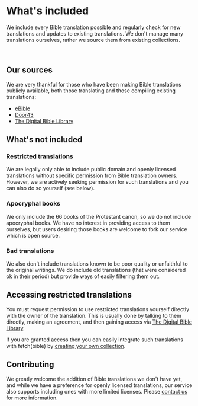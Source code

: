 
<script setup>
import VPButton from 'vitepress/client/theme-default/components/VPButton.vue'
</script>


# What's included
We include every Bible translation possible and regularly check for new translations and updates to existing translations. We don't manage many translations ourselves, rather we source them from existing collections.

<VPButton href='/content/languages/' text="Languages" theme='alt'></VPButton>
&nbsp;
<VPButton href='/content/bibles/' text="Bibles" theme='alt'></VPButton>

## Our sources
We are very thankful for those who have been making Bible translations publicly available, both those translating and those compiling existing translations:

 * [eBible](https://ebible.org/Scriptures/)
 * [Door43](https://door43.org/)
 * [The Digital Bible Library](https://thedigitalbiblelibrary.org/)

## What's not included

### Restricted translations
We are legally only able to include public domain and openly licensed translations without specific permission from Bible translation owners. However, we are actively seeking permission for such translations and you can also do so yourself (see below).

### Apocryphal books
We only include the 66 books of the Protestant canon, so we do not include apocryphal books. We have no interest in providing access to them ourselves, but users desiring those books are welcome to fork our service which is open source.
### Bad translations
We also don't include translations known to be poor quality or unfaithful to the original writings. We do include old translations (that were considered ok in their period) but provide ways of easily filtering them out.



## Accessing restricted translations
You must request permission to use restricted translations yourself directly with the owner of the translation. This is usually done by talking to them directly, making an agreement, and then gaining access via [The Digital Bible Library](https://thedigitalbiblelibrary.org/).

If you are granted access then you can easily integrate such translations with fetch(bible) by [creating your own collection](/access/collections/).


## Contributing
We greatly welcome the addition of Bible translations we don't have yet, and while we have a preference for openly licensed translations, our service also supports including ones with more limited licenses. Please [contact us](https://gracious.tech/support/) for more information.
